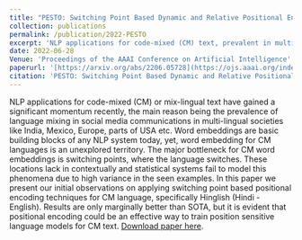 ```yaml
---
title: "PESTO: Switching Point Based Dynamic and Relative Positional Encoding for Code-Mixed Languages (Student Abstract)"
collection: publications
permalink: /publication/2022-PESTO
excerpt: 'NLP applications for code-mixed (CM) text, prevalent in multilingual societies like India and Mexico, face challenges due to switching points where languages change. These points lack context, making it difficult for statistical systems to model them. This paper presents initial observations on using switching point-based positional encoding for CM language, specifically Hinglish (Hindi-English). While results are only slightly better than the state-of-the-art, positional encoding shows potential for training position-sensitive language models for CM text.'
date: 2022-06-28
Venue: 'Proceedings of the AAAI Conference on Artificial Intelligence'
paperurl: '[https://arxiv.org/abs/2206.05728](https://ojs.aaai.org/index.php/AAAI/article/view/21587)'
citation: 'PESTO: Switching Point Based Dynamic and Relative Positional Encoding for Code-Mixed Languages (Student Abstract)'
---
```

NLP applications for code-mixed (CM) or mix-lingual text have gained a significant momentum recently, the main reason being the prevalence of language mixing in social media communications in multi-lingual societies like India, Mexico, Europe, parts of USA etc. Word embeddings are basic building blocks of any NLP system today, yet, word embedding for CM languages is an unexplored territory. The major bottleneck for CM word embeddings is switching points, where the language switches. These locations lack in contextually and statistical systems fail to model this phenomena due to high variance in the seen examples. In this paper we present our initial observations on applying switching point based positional encoding techniques for CM language, specifically Hinglish (Hindi - English). Results are only marginally better than SOTA, but it is evident that positional encoding could be an effective way to train position sensitive language models for CM text.
[Download paper here](https://ojs.aaai.org/index.php/AAAI/article/view/21587).
